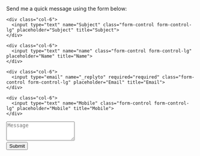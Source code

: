 

<form action="https://formspree.io/f/xdopjnwk" method="POST" class="form" id="contact-form">
  <p>Send me a quick message using the form below:</p>
  <div class="row">
    
    <div class="col-6">
      <input type="text" name="Subject" class="form-control form-control-lg" placeholder="Subject" title="Subject">
    </div>
    
    <div class="col-6">
      <input type="text" name="name" class="form-control form-control-lg" placeholder="Name" title="Name">
    </div>
    
    <div class="col-6">
      <input type="email" name="_replyto" required="required" class="form-control form-control-lg" placeholder="Email" title="Email">
    </div>
    
    <div class="col-6">
      <input type="text" name="Mobile" class="form-control form-control-lg" placeholder="Mobile" title="Mobile">
    </div>
    
  </div>
  <input type="hidden" name="_subject" value="New submission from your WEBSITE">
  <textarea type="text" name="content" class="form-control form-control-lg" placeholder="Message" title="Message" required="required" rows="3"></textarea>
  <input type="text" name="_gotcha" style="display:none">
  <input type="hidden" name="_next" value="?message=Your message was sent successfully, thanks!" />
  
  <div style="font-size: 12px; margin: -10px 0 10px;"> </div>
  
  <button type="submit" class="btn btn-lg btn-primary">Submit</button>
</form>

